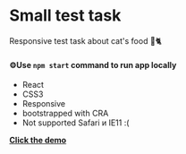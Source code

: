 # Small test task  

Responsive test task about cat's food 🍲🐈

#### ⚙️Use `npm start` command to run app locally

- React 
- CSS3 
- Responsive
- bootstrapped with CRA
- Not supported Safari и IE11 :(

**[Click the demo](http://x96325gy.beget.tech/)**
